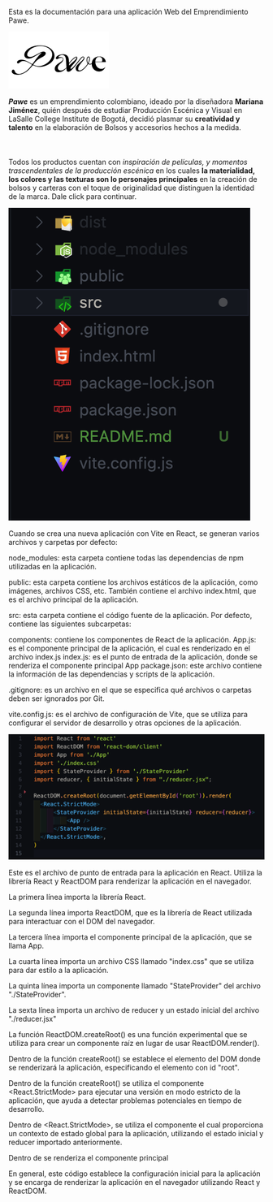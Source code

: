 Esta es la documentación para una aplicación Web del Emprendimiento Pawe.

![Alt text](/src/assets/LogoPawe.svg?raw=true "Distibución Inicial de las Carpetas")

<b><i>Pawe</i></b> es un emprendimiento colombiano, ideado por la diseñadora <b>Mariana Jiménez</b>, 
                        quién después de estudiar Producción Escénica y Visual en LaSalle College Institute de Bogotá, 
                        decidió plasmar su <b>creatividad y talento</b> en la elaboración de Bolsos y accesorios 
                        hechos a la medida. 
                        <br></br>
                        <br></br>
                        Todos los productos cuentan con <i>inspiración de películas, y momentos trascendentales de la producción escénica </i>
                        en los cuales  <b>la materialidad, los colores y las texturas son lo personajes principales</b> en la creación de bolsos 
                        y carteras con el toque de originalidad que distinguen la identidad de la marca. Dale click para continuar.

![Alt text](./carpetas.png?raw=true "Distibución Inicial de las Carpetas")

Cuando se crea una nueva aplicación con Vite en React, se generan varios archivos y carpetas por defecto:

node_modules: esta carpeta contiene todas las dependencias de npm utilizadas en la aplicación.

public: esta carpeta contiene los archivos estáticos de la aplicación, como imágenes, archivos CSS, etc. También contiene el archivo index.html, que es el archivo principal de la aplicación.

src: esta carpeta contiene el código fuente de la aplicación. Por defecto, contiene las siguientes subcarpetas:

components: contiene los componentes de React de la aplicación.
App.js: es el componente principal de la aplicación, el cual es renderizado en el archivo index.js
index.js: es el punto de entrada de la aplicación, donde se renderiza el componente principal App
package.json: este archivo contiene la información de las dependencias y scripts de la aplicación.

.gitignore: es un archivo en el que se especifica qué archivos o carpetas deben ser ignorados por Git.

vite.config.js: es el archivo de configuración de Vite, que se utiliza para configurar el servidor de desarrollo y otras opciones de la aplicación.

![Alt text](./main.png?raw=true "Archivo main.jsx")

Este es el archivo de punto de entrada para la aplicación en React. Utiliza la librería React y ReactDOM para renderizar la aplicación en el navegador.

La primera línea importa la librería React.

La segunda línea importa ReactDOM, que es la librería de React utilizada para interactuar con el DOM del navegador.

La tercera línea importa el componente principal de la aplicación, que se llama App.

La cuarta línea importa un archivo CSS llamado "index.css" que se utiliza para dar estilo a la aplicación.

La quinta línea importa un componente llamado "StateProvider" del archivo "./StateProvider".

La sexta línea importa un archivo de reducer y un estado inicial del archivo "./reducer.jsx"

La función ReactDOM.createRoot() es una función experimental que se utiliza para crear un componente raíz en lugar de usar ReactDOM.render().

Dentro de la función createRoot() se establece el elemento del DOM donde se renderizará la aplicación, especificando el elemento con id "root".

Dentro de la función createRoot() se utiliza el componente <React.StrictMode> para ejecutar una versión en modo estricto de la aplicación, que ayuda a detectar problemas potenciales en tiempo de desarrollo.

Dentro de <React.StrictMode>, se utiliza el componente <StateProvider> el cual proporciona un contexto de estado global para la aplicación, utilizando el estado inicial y reducer importado anteriormente.

Dentro de <StateProvider> se renderiza el componente principal <App />

En general, este código establece la configuración inicial para la aplicación y se encarga de renderizar la aplicación en el navegador utilizando React y ReactDOM.